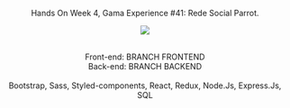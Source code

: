  <p align="center">
  Hands On Week 4, Gama Experience #41: Rede Social Parrot.
</p>

<p align="center">
  <img src="https://user-images.githubusercontent.com/88943961/168207573-366aea90-464f-4e78-a31f-cf88051f925c.png"/>
  </p>

  <p align="center">
  <br/>Front-end: BRANCH FRONTEND<br/>Back-end: BRANCH BACKEND<br/><br/>
  Bootstrap, Sass, Styled-components, React, Redux, Node.Js, Express.Js, SQL
  </p>
